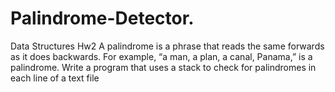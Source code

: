# Palindrome-Detector.
Data Structures Hw2
A palindrome is a phrase that reads the same forwards as it does
backwards. For example, “a man, a plan, a canal, Panama,” is a palindrome. Write a program
that uses a stack to check for palindromes in each line of a text file
